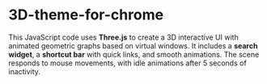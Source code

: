 # 3D-theme-for-chrome
This JavaScript code uses **Three.js** to create a 3D interactive UI with animated geometric graphs based on virtual windows. It includes a **search widget**, a **shortcut bar** with quick links, and smooth animations. The scene responds to mouse movements, with idle animations after 5 seconds of inactivity.
